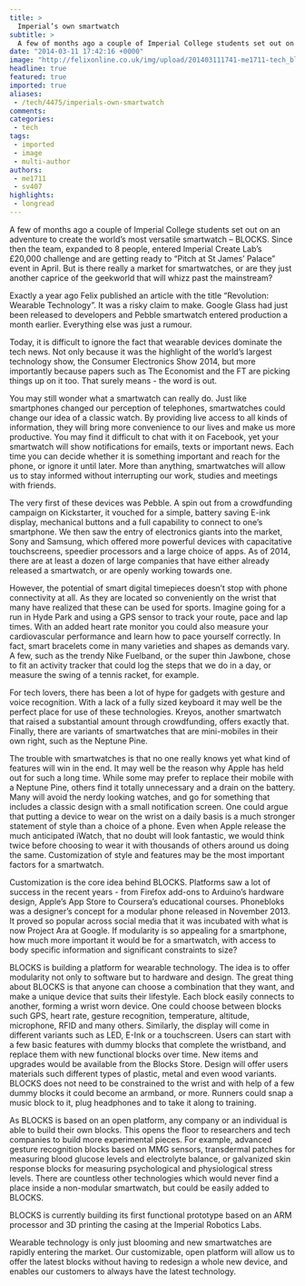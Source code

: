 ```yaml
---
title: >
  Imperial’s own smartwatch
subtitle: >
  A few of months ago a couple of Imperial College students set out on an adventure to create the world’s most versatile smartwatch – BLOCKS.
date: "2014-03-11 17:42:16 +0000"
image: "http://felixonline.co.uk/img/upload/201403111741-me1711-tech_blockslogo.png"
headline: true
featured: true
imported: true
aliases:
 - /tech/4475/imperials-own-smartwatch
comments:
categories:
 - tech
tags:
 - imported
 - image
 - multi-author
authors:
 - me1711
 - sv407
highlights:
 - longread
---
```


A few of months ago a couple of Imperial College students set out on an adventure to create the world’s most versatile smartwatch – BLOCKS. Since then the team, expanded to 8 people, entered Imperial Create Lab’s £20,000 challenge and are getting ready to “Pitch at St James’ Palace” event in April. But is there really a market for smartwatches, or are they just another caprice of the geekworld that will whizz past the mainstream?

Exactly a year ago Felix published an article with the title “Revolution: Wearable Technology”. It was a risky claim to make. Google Glass had just been released to developers and Pebble smartwatch entered production a month earlier. Everything else was just a rumour.

Today, it is difficult to ignore the fact that wearable devices dominate the tech news. Not only because it was the highlight of the world’s largest technology show, the Consumer Electronics Show 2014, but more importantly because papers such as The Economist and the FT are picking things up on it too. That surely means - the word is out.

You may still wonder what a smartwatch can really do. Just like smartphones changed our perception of telephones, smartwatches could change our idea of a classic watch. By providing live access to all kinds of information, they will bring more convenience to our lives and make us more productive. You may find it difficult to chat with it on Facebook, yet your smartwatch will show notifications for emails, texts or important news. Each time you can decide whether it is something important and reach for the phone, or ignore it until later. More than anything, smartwatches will allow us to stay informed without interrupting our work, studies and meetings with friends.

The very first of these devices was Pebble. A spin out from a crowdfunding campaign on Kickstarter, it vouched for a simple, battery saving E-ink display, mechanical buttons and a full capability to connect to one’s smartphone. We then saw the entry of electronics giants into the market, Sony and Samsung, which offered more powerful devices with capacitative touchscreens, speedier processors and a large choice of apps. As of 2014, there are at least a dozen of large companies that have either already released a smartwatch, or are openly working towards one.

However, the potential of smart digital timepieces doesn’t stop with phone connectivity at all. As they are located so conveniently on the wrist that many have realized that these can be used for sports. Imagine going for a run in Hyde Park and using a GPS sensor to track your route, pace and lap times. With an added heart rate monitor you could also measure your cardiovascular performance and learn how to pace yourself correctly. In fact, smart bracelets come in many varieties and shapes as demands vary. A few, such as the trendy Nike Fuelband, or the super thin Jawbone, chose to fit an activity tracker that could log the steps that we do in a day, or measure the swing of a tennis racket, for example.

For tech lovers, there has been a lot of hype for gadgets with gesture and voice recognition. With a lack of a fully sized keyboard it may well be the perfect place for use of these technologies. Kreyos, another smartwatch that raised a substantial amount through crowdfunding, offers exactly that. Finally, there are variants of smartwatches that are mini-mobiles in their own right, such as the Neptune Pine.

The trouble with smartwatches is that no one really knows yet what kind of features will win in the end. It may well be the reason why Apple has held out for such a long time. While some may prefer to replace their mobile with a Neptune Pine, others find it totally unnecessary and a drain on the battery. Many will avoid the nerdy looking watches, and go for something that includes a classic design with a small notification screen. One could argue that putting a device to wear on the wrist on a daily basis is a much stronger statement of style than a choice of a phone. Even when Apple release the much anticipated iWatch, that no doubt will look fantastic, we would think twice before choosing to wear it with thousands of others around us doing the same. Customization of style and features may be the most important factors for a smartwatch.

Customization is the core idea behind BLOCKS. Platforms saw a lot of success in the recent years - from Firefox add-ons to Arduino’s hardware design, Apple’s App Store to Coursera’s educational courses. Phonebloks was a designer’s concept for a modular phone released in November 2013. It proved so popular across social media that it was incubated with what is now Project Ara at Google. If modularity is so appealing for a smartphone, how much more important it would be for a smartwatch, with access to body specific information and significant constraints to size?

BLOCKS is building a platform for wearable technology. The idea is to offer modularity not only to software but to hardware and design. The great thing about BLOCKS is that anyone can choose a combination that they want, and make a unique device that suits their lifestyle. Each block easily connects to another, forming a wrist worn device. One could choose between blocks such GPS, heart rate, gesture recognition, temperature, altitude, microphone, RFID and many others. Similarly, the display will come in different variants such as LED, E-Ink or a touchscreen. Users can start with a few basic features with dummy blocks that complete the wristband, and replace them with new functional blocks over time. New items and upgrades would be available from the Blocks Store. Design will offer users materials such different types of plastic, metal and even wood variants. BLOCKS does not need to be constrained to the wrist and with help of a few dummy blocks it could become an armband, or more. Runners could snap a music block to it, plug headphones and to take it along to training.

As BLOCKS is based on an open platform, any company or an individual is able to build their own blocks. This opens the floor to researchers and tech companies to build more experimental pieces. For example, advanced gesture recognition blocks based on MMG sensors, transdermal patches for measuring blood glucose levels and electrolyte balance, or galvanized skin response blocks for measuring psychological and physiological stress levels. There are countless other technologies which would never find a place inside a non-modular smartwatch, but could be easily added to BLOCKS.

BLOCKS is currently building its first functional prototype based on an ARM processor and 3D printing the casing at the Imperial Robotics Labs.

Wearable technology is only just blooming and new smartwatches are rapidly entering the market. Our customizable, open platform will allow us to offer the latest blocks without having to redesign a whole new device, and enables our customers to always have the latest technology.
